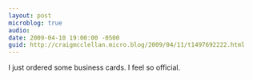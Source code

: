 ```yaml
---
layout: post
microblog: true
audio: 
date: 2009-04-10 19:00:00 -0500
guid: http://craigmcclellan.micro.blog/2009/04/11/t1497692222.html
---
```

I just ordered some business cards.  I feel so official.
